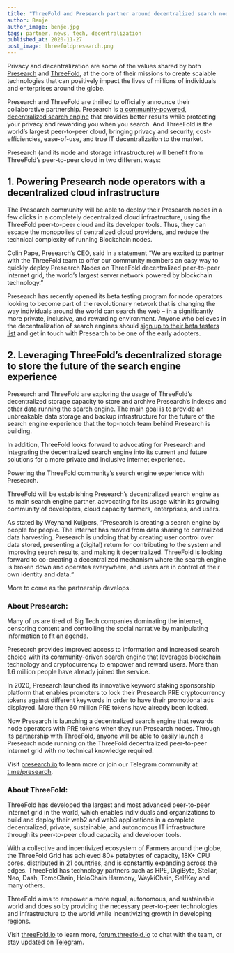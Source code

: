 ```yaml
---
title: "ThreeFold and Presearch partner around decentralized search nodes and storage"
author: Benje
author_image: benje.jpg
tags: partner, news, tech, decentralization
published_at: 2020-11-27
post_image: threefoldpresearch.png
---
```


Privacy and decentralization are some of the values shared by both [Presearch](https://www.presearch.io/) and [ThreeFold](https://threefold.io), at the core of their missions to create scalable technologies that can positively impact the lives of millions of individuals and enterprises around the globe.

Presearch and ThreeFold are thrilled to officially announce their collaborative partnership. Presearch is [a community-powered, decentralized search engine](https://presearch.org/) that provides better results while protecting your privacy and rewarding you when you search. And ThreeFold is the world’s largest peer-to-peer cloud, bringing privacy and security, cost-efficiencies, ease-of-use, and true IT decentralization to the market.

Presearch (and its node and storage infrastructure) will benefit from ThreeFold’s peer-to-peer cloud in two different ways:

## 1. Powering Presearch node operators with a decentralized cloud infrastructure

The Presearch community will be able to deploy their Presearch nodes in a few clicks in a completely decentralized cloud infrastructure, using the ThreeFold peer-to-peer cloud and its developer tools. Thus, they can escape the monopolies of centralized cloud providers, and reduce the technical complexity of running Blockchain nodes. 

Colin Pape, Presearch’s CEO, said in a statement “We are excited to partner with the ThreeFold team to offer our community members an easy way to quickly deploy Presearch Nodes on ThreeFold decentralized peer-to-peer internet grid, the world’s largest server network powered by blockchain technology.”

Presearch has recently opened its beta testing program for node operators looking to become part of the revolutionary network that is changing the way individuals around the world can search the web – in a significantly more private, inclusive, and rewarding environment. Anyone who believes in the decentralization of search engines should [sign up to their beta testers list](https://presearchcommunity.typeform.com/to/UkDumktm) and get in touch with Presearch to be one of the early adopters. 

## 2. Leveraging ThreeFold’s decentralized storage to store the future of the search engine experience

Presearch and ThreeFold are exploring the usage of ThreeFold’s decentralized storage capacity to store and archive Presearch’s indexes and other data running the search engine. The main goal is to provide an unbreakable data storage and backup infrastructure for the future of the search engine experience that the top-notch team behind Presearch is building.

In addition, ThreeFold looks forward to advocating for Presearch and integrating the decentralized search engine into its current and future solutions for a more private and inclusive internet experience.

Powering the ThreeFold community’s search engine experience with Presearch. 

ThreeFold will be establishing Presearch’s decentralized search engine as its main search engine partner, advocating for its usage within its growing community of developers, cloud capacity farmers, enterprises, and users. 

As stated by Weynand Kuijpers, “Presearch is creating a search engine by people for people. The internet has moved from data sharing to centralized data harvesting. Presearch is undoing that by creating user control over data stored, presenting a (digital) return for contributing to the system and improving search results, and making it decentralized. ThreeFold is looking forward to co-creating a decentralized mechanism where the search engine is broken down and operates everywhere, and users are in control of their own identity and data.“

More to come as the partnership develops.

### About Presearch: 

Many of us are tired of Big Tech companies dominating the internet, censoring content and controlling the social narrative by manipulating information to fit an agenda. 

Presearch provides improved access to information and increased search choice with its community-driven search engine that leverages blockchain technology and cryptocurrency to empower and reward users. More than 1.6 million people have already joined the service.

In 2020, Presearch launched its innovative keyword staking sponsorship platform that enables promoters to lock their Presearch PRE cryptocurrency tokens against different keywords in order to have their promotional ads displayed. More than 60 million PRE tokens have already been locked.

Now Presearch is launching a decentralized search engine that rewards node operators with PRE tokens when they run Presearch nodes. Through its partnership with ThreeFold, anyone will be able to easily launch a Presearch node running on the ThreeFold decentralized peer-to-peer internet grid with no technical knowledge required.

Visit [presearch.io](https://presearch.io) to learn more or join our Telegram community at [t.me/presearch](https://t.me/presearch). 

### About ThreeFold:
 
ThreeFold has developed the largest and most advanced peer-to-peer internet grid in the world, which enables individuals and organizations to build and deploy their web2 and web3 applications in a complete decentralized, private, sustainable, and autonomous IT infrastructure through its peer-to-peer cloud capacity and developer tools.

With a collective and incentivized ecosystem of Farmers around the globe, the ThreeFold Grid has achieved 80+ petabytes of capacity, 18K+ CPU cores, distributed in 21 countries, and is constantly expanding across the edges. ThreeFold has technology partners such as HPE, DigiByte, Stellar, Neo, Dash, TomoChain, HoloChain Harmony, WaykiChain, SelfKey and many others.

ThreeFold aims to empower a more equal, autonomous, and sustainable world and does so by providing the necessary peer-to-peer technologies and infrastructure to the world while incentivizing growth in developing regions.

Visit [threeFold.io](https://threefold.io) to learn more, [forum.threefold.io](https://forum.threefold.io) to chat with the team, or stay updated on [Telegram](https://t.me/threefoldnews).
